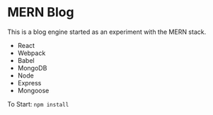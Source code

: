 MERN Blog
==

This is a blog engine started as an experiment with the MERN stack.

- React
- Webpack
- Babel
- MongoDB
- Node
- Express
- Mongoose






To Start:  `npm install`

